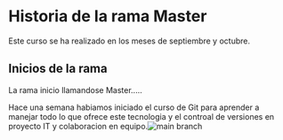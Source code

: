 
# Historia de la rama Master
 
Este curso se ha realizado en los meses de septiembre y octubre.

## Inicios de la rama

La rama inicio llamandose Master.....

Hace una semana habiamos iniciado el curso de Git para aprender a manejar todo lo que ofrece este tecnologia y el controal de versiones en proyecto IT y colaboracion en equipo.![main branch](https://user-images.githubusercontent.com/45371372/195165358-e223044e-1f86-4774-ae8a-b3fbb05c8497.png)
